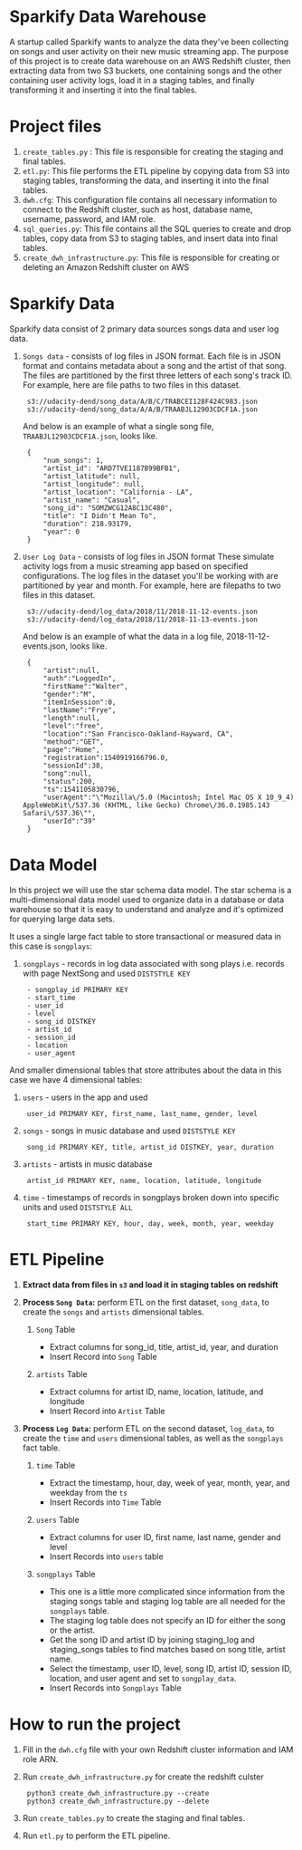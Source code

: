 # Sparkify Data Warehouse
A startup called Sparkify wants to analyze the data they've been collecting on songs and user activity on their new music streaming app. The purpose of this project is to create data warehouse on an AWS Redshift cluster, then extracting data from two S3 buckets, one containing songs and the other containing user activity logs, load it in a staging tables, and finally transforming it and inserting it into the final tables.

# Project files
1. `create_tables.py` : This file is responsible for creating the staging and final tables.
2. `etl.py`: This file performs the ETL pipeline by copying data from S3 into staging tables, transforming the data, and inserting it into the final tables.
3. `dwh.cfg`: This configuration file contains all necessary information to connect to the Redshift cluster, such as host, database name, username, password, and IAM role.
4. `sql_queries.py`: This file contains all the SQL queries to create and drop tables, copy data from S3 to staging tables, and insert data into final tables.
5. `create_dwh_infrastructure.py`: This file is responsible for creating or deleting an Amazon Redshift cluster on AWS

# Sparkify Data
Sparkify data consist of 2 primary data sources songs data and user log data.
1. `Songs data` - consists of log files in JSON format.
 Each file is in JSON format and contains metadata about a song and the artist of that song. 
 The files are partitioned by the first three letters of each song's track ID. 
 For example, here are file paths to two files in this dataset.

        s3://udacity-dend/song_data/A/B/C/TRABCEI128F424C983.json
        s3://udacity-dend/song_data/A/A/B/TRAABJL12903CDCF1A.json
    And below is an example of what a single song file, `TRAABJL12903CDCF1A.json`, looks like.
        
        {
            "num_songs": 1, 
            "artist_id": "ARD7TVE1187B99BFB1", 
            "artist_latitude": null, 
            "artist_longitude": null, 
            "artist_location": "California - LA", 
            "artist_name": "Casual", 
            "song_id": "SOMZWCG12A8C13C480", 
            "title": "I Didn't Mean To", 
            "duration": 218.93179, 
            "year": 0
        }
2. `User Log Data` - consists of log files in JSON format These simulate activity logs from a music streaming app based on specified configurations. 
The log files in the dataset you'll be working with are partitioned by year and month. For example, here are filepaths to two files in this dataset.

        s3://udacity-dend/log_data/2018/11/2018-11-12-events.json
        s3://udacity-dend/log_data/2018/11/2018-11-13-events.json

    And below is an example of what the data in a log file, 2018-11-12-events.json, looks like.

        {
            "artist":null,
            "auth":"LoggedIn",
            "firstName":"Walter",
            "gender":"M",
            "itemInSession":0,
            "lastName":"Frye",
            "length":null,
            "level":"free",
            "location":"San Francisco-Oakland-Hayward, CA",
            "method":"GET",
            "page":"Home",
            "registration":1540919166796.0,
            "sessionId":38,
            "song":null,
            "status":200,
            "ts":1541105830796,
            "userAgent":"\"Mozilla\/5.0 (Macintosh; Intel Mac OS X 10_9_4) AppleWebKit\/537.36 (KHTML, like Gecko) Chrome\/36.0.1985.143 Safari\/537.36\"",
            "userId":"39"
        }


# Data Model
In this project we will use the star schema data model. The star schema is a multi-dimensional data model used to organize data in a database or data warehouse so that it is easy to understand and analyze and it's optimized for querying large data sets.

It uses a single large fact table to store transactional or measured data in this case is `songplays`:

<!-- ![](sparkifydb_erd.png)
<p align="center">
        <img src="sparkifydb_erd.png">
</p> -->

1. `songplays` - records in log data associated with song plays i.e. records with page NextSong and used  `DISTSTYLE KEY`

        - songplay_id PRIMARY KEY
        - start_time
        - user_id
        - level
        - song_id DISTKEY
        - artist_id
        - session_id
        - location
        - user_agent   

And smaller dimensional tables that store attributes about the data in this case we have 4 dimensional tables:

1. `users` - users in the app and used 

        user_id PRIMARY KEY, first_name, last_name, gender, level
2. `songs` - songs in music database and used `DISTSTYLE KEY`
        
        song_id PRIMARY KEY, title, artist_id DISTKEY, year, duration
3. `artists` - artists in music database
        
        artist_id PRIMARY KEY, name, location, latitude, longitude
4. `time` - timestamps of records in songplays broken down into specific units and used `DISTSTYLE ALL`

        start_time PRIMARY KEY, hour, day, week, month, year, weekday

# ETL Pipeline
1. **Extract data from files in `s3` and load it in staging tables on redshift**
2. **Process `Song Data`:** perform ETL on the first dataset, `song_data`, to create the `songs` and `artists` dimensional tables.

    1. `Song` Table

        - Extract columns for song_id, title, artist_id, year, and duration
        - Insert Record into `Song` Table
    2. `artists` Table

        - Extract columns for artist ID, name, location, latitude, and longitude
        -  Insert Record into `Artist` Table
3. **Process `Log Data`:** perform ETL on the second dataset, `log_data`, to create the `time` and `users` dimensional tables, as well as the `songplays` fact table.

    1. `time` Table

        - Extract the timestamp, hour, day, week of year, month, year, and weekday from the `ts` 
        - Insert Records into `Time` Table
    2. `users` Table

        - Extract columns for user ID, first name, last name, gender and level
        - Insert Records into `users` table
    3. `songplays` Table
        
        - This one is a little more complicated since information from the staging songs table and staging log table are all needed for the `songplays` table. 
        - The staging log table does not specify an ID for either the song or the artist.
        - Get the song ID and artist ID by joining staging_log and staging_songs tables to find matches based on song title, artist name.
        - Select the timestamp, user ID, level, song ID, artist ID, session ID, location, and user agent and set to `songplay_data`.
        - Insert Records into `Songplays` Table

# How to run the project
1. Fill in the `dwh.cfg` file with your own Redshift cluster information and IAM role ARN.
2. Run `create_dwh_infrastructure.py` for create the redshift culster

        python3 create_dwh_infrastructure.py --create
        python3 create_dwh_infrastructure.py --delete

3. Run `create_tables.py` to create the staging and final tables.
4. Run `etl.py` to perform the ETL pipeline.

